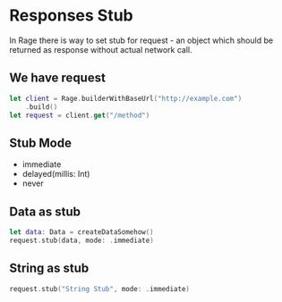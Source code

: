 Responses Stub
=============================
In Rage there is way to set stub for request - an object which should be returned as response without actual network call.

## We have request ##
```swift
let client = Rage.builderWithBaseUrl("http://example.com")
    .build()
let request = client.get("/method")
```
## Stub Mode ##
- immediate
- delayed(millis: Int)
- never

## Data as stub ##
```swift
let data: Data = createDataSomehow()
request.stub(data, mode: .immediate)
```

## String as stub ##
```swift
request.stub("String Stub", mode: .immediate)
```
